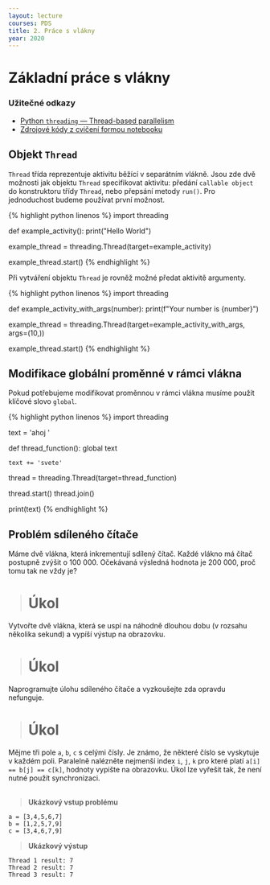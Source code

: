 ```yaml
---
layout: lecture
courses: PDS
title: 2. Práce s vlákny
year: 2020
---
```



# Základní práce s vlákny

### Užitečné odkazy
* [Python `threading` — Thread-based parallelism](https://docs.python.org/3/library/threading.html)
* [Zdrojové kódy z cvičení formou notebooku](/assets/files/lecture01.ipynb)

## Objekt `Thread`
`Thread` třída reprezentuje aktivitu běžící v separátním vlákně. Jsou zde dvě možnosti jak objektu `Thread` specifikovat aktivitu: předání `callable object` do konstruktoru třídy `Thread`, nebo přepsání metody `run()`. Pro jednoduchost budeme používat první možnost.

{% highlight python linenos %}
import threading

def example_activity():
    print("Hello World")

example_thread = threading.Thread(target=example_activity)

example_thread.start()
{% endhighlight %}


Při vytváření objektu `Thread` je rovněž možné předat aktivitě argumenty.

{% highlight python linenos %}
import threading

def example_activity_with_args(number):
    print(f"Your number is {number}")

example_thread = threading.Thread(target=example_activity_with_args, args=(10,))

example_thread.start()
{% endhighlight %}

## Modifikace globální proměnné v rámci vlákna
Pokud potřebujeme modifikovat proměnnou v rámci vlákna musíme použít klíčové slovo `global`.

{% highlight python linenos %}
import threading

text = 'ahoj '

def thread_function():
    global text

    text += 'svete'

thread = threading.Thread(target=thread_function)

thread.start()
thread.join()

print(text)
{% endhighlight %}

## Problém sdíleného čítače
Máme dvě vlákna, která inkrementují sdílený čítač. Každé vlákno má čítač postupně zvýšit o 100 000. Očekávaná výsledná hodnota je 200 000, proč tomu tak ne vždy je?

> # Úkol
Vytvořte dvě vlákna, která se uspí na náhodně dlouhou dobu (v rozsahu několika sekund) a vypíší výstup na obrazovku.

> # Úkol
Naprogramujte úlohu sdíleného čítače a vyzkoušejte zda opravdu nefunguje.

> # Úkol
Mějme tři pole `a`, `b`, `c` s celými čísly. Je známo, že některé číslo se vyskytuje v každém poli. Paralelně nalézněte nejmenší index `i`, `j`, `k` pro které platí `a[i] == b[j] == c[k]`, hodnoty vypište na obrazovku. Úkol lze vyřešit tak, že není nutné použít synchronizaci.
<br><br>
> **Ukázkový vstup problému**
```
a = [3,4,5,6,7]
b = [1,2,5,7,9]
c = [3,4,6,7,9]
```
> **Ukázkový výstup**
```
Thread 1 result: 7
Thread 2 result: 7
Thread 3 result: 7
```
